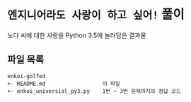 # `엔지니어라도 사랑이 하고 싶어!` 풀이

노다 씨에 대한 사랑을 Python 3.5에 눌러담은 결과물

## 파일 목록

```
enkoi-golfed
+- README.md                  이 파일
+- enkoi_universial_py3.py    1번 ~ 3번 문제까지의 정답 코드
```
